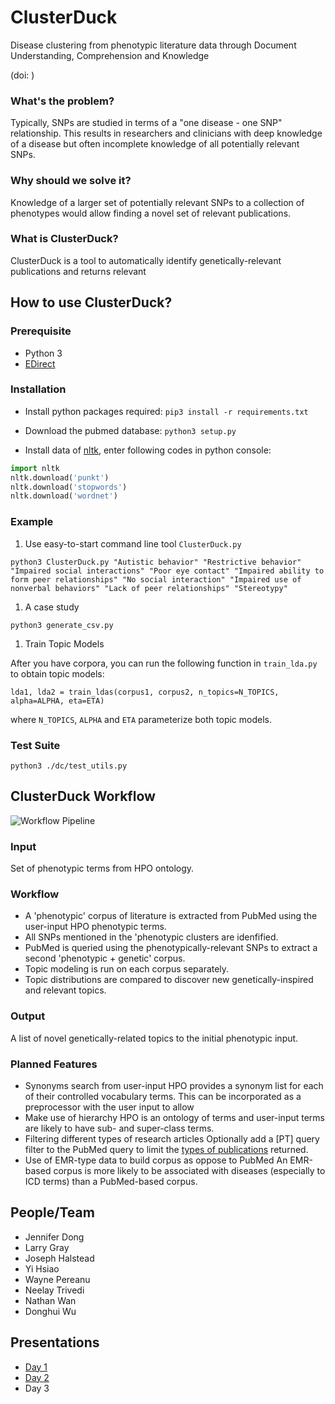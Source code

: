 # ClusterDuck
Disease clustering from phenotypic literature data through Document Understanding, Comprehension and Knowledge

(doi: )


### What's the problem?
Typically, SNPs are studied in terms of a "one disease - one SNP" relationship. This results in researchers and clinicians with deep knowledge of a disease but often incomplete knowledge of all potentially relevant SNPs.


### Why should we solve it?
Knowledge of a larger set of potentially relevant SNPs to a collection of phenotypes would allow finding a novel set of relevant publications. 

### What is ClusterDuck?
ClusterDuck is a tool to automatically identify genetically-relevant publications and returns relevant


## How to use ClusterDuck?

### Prerequisite
- Python 3
- [EDirect](https://dataguide.nlm.nih.gov/edirect/install.html)

### Installation
* Install python packages required: `pip3 install -r requirements.txt`

* Download the pubmed database: `python3 setup.py`

* Install data of [nltk](https://www.nltk.org/index.html), enter following codes in python console:

``` python
import nltk
nltk.download('punkt')
nltk.download('stopwords')
nltk.download('wordnet')
```

### Example
1. Use easy-to-start command line tool `ClusterDuck.py`
```
python3 ClusterDuck.py "Autistic behavior" "Restrictive behavior" "Impaired social interactions" "Poor eye contact" "Impaired ability to form peer relationships" "No social interaction" "Impaired use of nonverbal behaviors" "Lack of peer relationships" "Stereotypy"
```
1. A case study
```
python3 generate_csv.py
```
1. Train Topic Models

After you have corpora, you can run the following function in `train_lda.py` to obtain topic models:

```
lda1, lda2 = train_ldas(corpus1, corpus2, n_topics=N_TOPICS, alpha=ALPHA, eta=ETA)
```

where `N_TOPICS`, `ALPHA` and `ETA` parameterize both topic models.

### Test Suite
```
python3 ./dc/test_utils.py
```


## ClusterDuck Workflow
![Workflow Pipeline](https://github.com/NCBI-Hackathons/DiseaseClusters/blob/master/assets/pipeline.png "Workflow Pipeline")


### Input
Set of phenotypic terms from HPO ontology.

### Workflow
* A 'phenotypic' corpus of literature is extracted from PubMed using the user-input HPO phenotypic terms.
* All SNPs mentioned in the 'phenotypic clusters are idenfified.
* PubMed is queried using the phenotypically-relevant SNPs to extract a second 'phenotypic + genetic' corpus.
* Topic modeling is run on each corpus separately.
* Topic distributions are compared to discover new genetically-inspired and relevant topics.

### Output
A list of novel genetically-related topics to the initial phenotypic input.

### Planned Features
* Synonyms search from user-input
   HPO provides a synonym list for each of their controlled vocabulary terms. This can be incorporated as a preprocessor with the user input to allow
* Make use of hierarchy
   HPO is an ontology of terms and user-input terms are likely to have sub- and super-class terms.
* Filtering different types of research articles
   Optionally add a [PT] query filter to the PubMed query to limit the [types of publications](https://www.ncbi.nlm.nih.gov/books/NBK3827/table/pubmedhelp.T.publication_types/?report=objectonly) returned.
* Use of EMR-type data to build corpus as oppose to PubMed
   An EMR-based corpus is more likely to be associated with diseases (especially to ICD terms) than a PubMed-based corpus.



## People/Team
* Jennifer Dong
* Larry Gray
* Joseph Halstead
* Yi Hsiao
* Wayne Pereanu
* Neelay Trivedi
* Nathan Wan
* Donghui Wu



## Presentations
* [Day 1](https://docs.google.com/presentation/d/1OeYWhXnbjgy0pLFU8URxye0xEFQdAGDFmN038SomnbU/edit?usp=sharing)
* [Day 2](https://docs.google.com/presentation/d/1Dgd9E-IKHj1mSZOfUHR4GfukmkeYuXqyeWCGdBRG6Lg/edit?usp=sharing)
* Day 3
